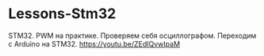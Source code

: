 # Lessons-Stm32
STM32. PWM на практике. Проверяем себя осциллографом. Переходим с Arduino на STM32.
https://youtu.be/ZEdIQvwIpaM
